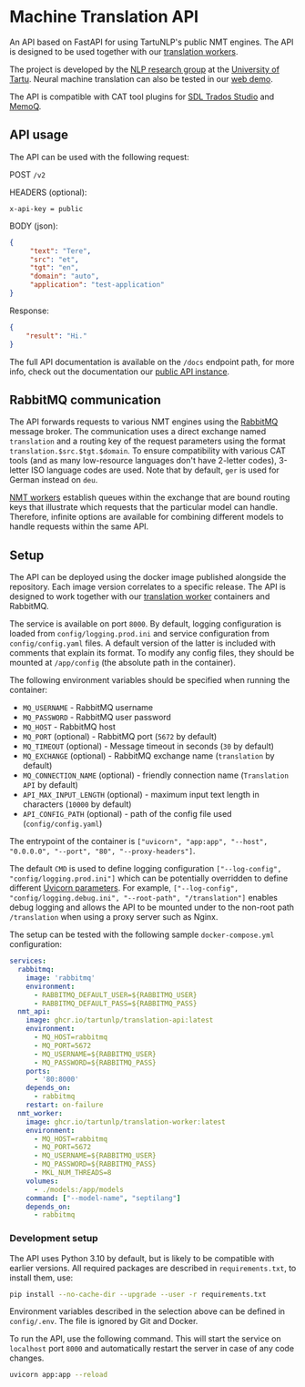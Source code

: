 # Machine Translation API

An API based on FastAPI for using TartuNLP's public NMT engines. The API is designed to be used together with our
[translation workers](https://github.com/TartuNLP/translation-worker).

The project is developed by the [NLP research group](https://tartunlp.ai) at the [University of Tartu](https://ut.ee).
Neural machine translation can also be tested in our [web demo](https://translate.ut.ee/).

The API is compatible with CAT tool plugins for [SDL Trados Studio](https://github.com/TartuNLP/SDL-Neurotolge-Plugin)
and [MemoQ](https://github.com/TartuNLP/MemoQ-Neurotolge-Plugin).

## API usage

The API can be used with the following request:

POST `/v2`

HEADERS (optional):

```
x-api-key = public
```

BODY (json):

``` json
{
     "text": "Tere",
     "src": "et",
     "tgt": "en",
     "domain": "auto",
     "application": "test-application"
}
```

Response:

``` json
{
    "result": "Hi."
}
```

The full API documentation is available on the `/docs` endpoint path, for more info, check out the documentation
our [public API instance](https://api.tartunlp.ai/translation/docs).

## RabbitMQ communication

The API forwards requests to various NMT engines using the [RabbitMQ](https://rabbitmq.com) message broker. The
communication uses a direct exchange named `translation` and a routing key of the request parameters using the format
`translation.$src.$tgt.$domain`. To ensure compatibility with various CAT tools (and as many low-resource languages
don't have 2-letter codes), 3-letter ISO language codes are used. Note that by default, `ger` is used for German instead
on `deu`.

[NMT workers](https://github.com/TartuNLP/translation-worker)
establish queues within the exchange that are bound routing keys that illustrate which requests that the particular
model can handle. Therefore, infinite options are available for combining different models to handle requests within the
same API.

## Setup

The API can be deployed using the docker image published alongside the repository. Each image version correlates to a
specific release. The API is designed to work together with our
[translation worker](https://github.com/TartuNLP/translation-worker) containers and RabbitMQ.

The service is available on port `8000`. By default, logging configuration is loaded from `config/logging.prod.ini` and
service configuration from `config/config.yaml` files. A default version of the latter is included with comments that
explain its format. To modify any config files, they should be mounted at `/app/config` (the absolute path in the
container).

The following environment variables should be specified when running the container:

- `MQ_USERNAME` - RabbitMQ username
- `MQ_PASSWORD` - RabbitMQ user password
- `MQ_HOST` - RabbitMQ host
- `MQ_PORT` (optional) - RabbitMQ port (`5672` by default)
- `MQ_TIMEOUT` (optional) - Message timeout in seconds (`30` by default)
- `MQ_EXCHANGE` (optional) - RabbitMQ exchange name (`translation` by default)
- `MQ_CONNECTION_NAME` (optional) - friendly connection name (`Translation API` by default)
- `API_MAX_INPUT_LENGTH` (optional) - maximum input text length in characters (`10000` by default)
- `API_CONFIG_PATH` (optional) - path of the config file used (`config/config.yaml`)

The entrypoint of the container is `["uvicorn", "app:app", "--host", "0.0.0.0", "--port", "80", "--proxy-headers"]`.

The default `CMD` is used to define logging configuration `["--log-config", "config/logging.prod.ini"]` which can be
potentially overridden to define different [Uvicorn parameters](https://www.uvicorn.org/deployment/). For example,
`["--log-config", "config/logging.debug.ini", "--root-path", "/translation"]` enables debug logging and allows the API
to be mounted under to the non-root path `/translation` when using a proxy server such as Nginx.

The setup can be tested with the following sample `docker-compose.yml` configuration:

``` yaml
services:
  rabbitmq:
    image: 'rabbitmq'
    environment:
      - RABBITMQ_DEFAULT_USER=${RABBITMQ_USER}
      - RABBITMQ_DEFAULT_PASS=${RABBITMQ_PASS}
  nmt_api:
    image: ghcr.io/tartunlp/translation-api:latest
    environment:
      - MQ_HOST=rabbitmq
      - MQ_PORT=5672
      - MQ_USERNAME=${RABBITMQ_USER}
      - MQ_PASSWORD=${RABBITMQ_PASS}
    ports:
      - '80:8000'
    depends_on:
      - rabbitmq
    restart: on-failure
  nmt_worker:
    image: ghcr.io/tartunlp/translation-worker:latest
    environment:
      - MQ_HOST=rabbitmq
      - MQ_PORT=5672
      - MQ_USERNAME=${RABBITMQ_USER}
      - MQ_PASSWORD=${RABBITMQ_PASS}
      - MKL_NUM_THREADS=8
    volumes:
      - ./models:/app/models
    command: ["--model-name", "septilang"]
    depends_on:
      - rabbitmq
```

### Development setup

The API uses Python 3.10 by default, but is likely to be compatible with earlier versions. All required packages are
described in `requirements.txt`, to install them, use:

``` bash
pip install --no-cache-dir --upgrade --user -r requirements.txt
```

Environment variables described in the selection above can be defined in `config/.env`. The file is ignored by Git and
Docker.

To run the API, use the following command. This will start the service on `localhost` port `8000` and automatically
restart the server in case of any code changes.

``` bash
uvicorn app:app --reload
```

